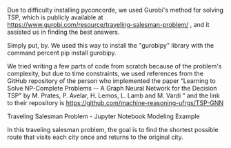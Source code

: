Due to difficulty installing pyconcorde, we used Gurobi's method for solving TSP, which is publicly available at https://www.gurobi.com/resource/traveling-salesman-problem/ , and it assisted us in finding the best answers.

Simply put, by. We used this way to install the "gurobipy" library with the command percent pip install gurobipy.

We tried writing a few parts of code from scratch because of the problem's complexity, but due to time constraints, we used references from the GitHub repository of the person who implemented the paper “Learning to Solve NP-Complete Problems -- A Graph Neural Network for the Decision TSP" by M. Prates, P. Avelar, H. Lemos, L. Lamb and M. Vardi “  and the link to their repository is https://github.com/machine-reasoning-ufrgs/TSP-GNN

Traveling Salesman Problem - Jupyter Notebook Modeling Example

In this traveling salesman problem, the goal is to find the shortest possible route that visits each city once and returns to the original city.